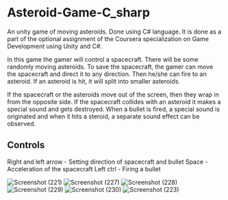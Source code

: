 # Asteroid-Game-C_sharp

An unity game of moving asteroids. Done using C# language. It is done as a part of the optional assignment of the Coursera specialization on Game Development using Unity and C#.

In this game the gamer will control a spacecraft. There will be some randomly moving asteroids. To save the spacecraft, the gamer can move the spacecraft and direct it to any direction. Then he/she can fire to an asteroid. If an asteroid is hit, it will split into smaller asteroids. 

If the spacecraft or the asteroids move out of the screen, then they wrap in from the opposite side. If the spacecraft collides with an asteroid it makes a special sound and gets destroyed. When a bullet is fired, a special sound is originated and when it hits a steroid, a separate sound effect can be observed. 

## Controls

Right and left arrow - Setting direction of spacecraft and bullet
Space - Acceleration of the spacecraft
Left ctrl - Firing a bullet

![Screenshot (221)](https://user-images.githubusercontent.com/37974385/112361621-caaecd00-8cfd-11eb-8118-de19878bf185.png)
![Screenshot (227)](https://user-images.githubusercontent.com/37974385/112362263-7526f000-8cfe-11eb-80a6-41494a7687ee.png)
![Screenshot (228)](https://user-images.githubusercontent.com/37974385/112362254-735d2c80-8cfe-11eb-85c9-f0a5f4f20db0.png)
![Screenshot (229)](https://user-images.githubusercontent.com/37974385/112362246-71936900-8cfe-11eb-91ae-8fd65a3ad8ad.png)
![Screenshot (230)](https://user-images.githubusercontent.com/37974385/112362232-6f310f00-8cfe-11eb-86a2-178393873d83.png)
![Screenshot (223)](https://user-images.githubusercontent.com/37974385/112361572-bec30b00-8cfd-11eb-968e-dadf6a6325fa.png)

